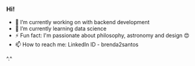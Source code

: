 ### Hi!

- 🔭 I’m currently working on with backend development
- 🌱 I’m currently learning data science
- ⚡ Fun fact: I'm passionate about philosophy, astronomy and design 😍
- 📫 How to reach me: LinkedIn ID - brenda2santos

^.^
